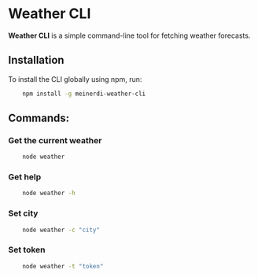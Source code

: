 # Weather CLI

**Weather CLI** is a simple command-line tool for fetching weather forecasts.

## Installation

To install the CLI globally using npm, run:

```bash
    npm install -g meinerdi-weather-cli
```

## Commands:

### Get the current weather

```bash
    node weather
```

### Get help

```bash
    node weather -h
```

### Set city

```bash
    node weather -c "city"
```

### Set token

```bash
    node weather -t "token"
```